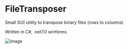 # FileTransposer
Small GUI utility to transpose binary files (rows to columns)

Written in C#, .net7.0 winforms

![image](https://user-images.githubusercontent.com/5637705/225568918-c2e07f57-dcb0-4d7f-bb6a-e84c2e174ec5.png)
